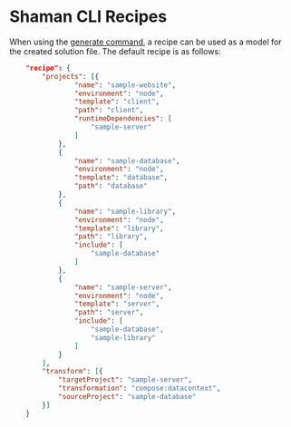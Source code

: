 # Shaman CLI Recipes

When using the [generate command]([../README.md#generate-command](https://github.com/iotshaman/shaman-cli/tree/main#generate-command)), a recipe can be used as a model for the created solution file. The default recipe is as follows:

```json
    "recipe": {
        "projects": [{
                "name": "sample-website",
                "environment": "node",
                "template": "client",
                "path": "client",
                "runtimeDependencies": [
                    "sample-server"
                ]
            },
            {
                "name": "sample-database",
                "environment": "node",
                "template": "database",
                "path": "database"
            },
            {
                "name": "sample-library",
                "environment": "node",
                "template": "library",
                "path": "library",
                "include": [
                    "sample-database"
                ]
            },
            {
                "name": "sample-server",
                "environment": "node",
                "template": "server",
                "path": "server",
                "include": [
                    "sample-database",
                    "sample-library"
                ]
            }
        ],
        "transform": [{
            "targetProject": "sample-server",
            "transformation": "compose:datacontext",
            "sourceProject": "sample-database"
        }]
    }
```